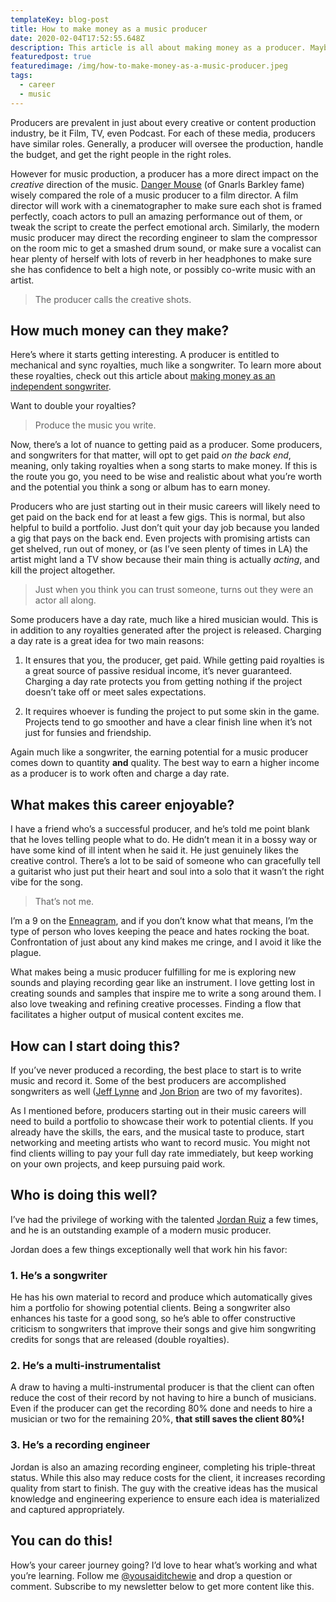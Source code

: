 ```yaml
---
templateKey: blog-post
title: How to make money as a music producer
date: 2020-02-04T17:52:55.648Z
description: This article is all about making money as a producer. Maybe you want to be the next Danger Mouse, or maybe you just want to learn enough to be dangerous. Either way, in the words of Jon Brion, "you gotta start somewhere."
featuredpost: true
featuredimage: /img/how-to-make-money-as-a-music-producer.jpeg
tags:
  - career
  - music
---
```


Producers are prevalent in just about every creative or content production industry, be it Film, TV, even Podcast. For each of these media, producers have similar roles. Generally, a producer will oversee the production, handle the budget, and get the right people in the right roles.

However for music production, a producer has a more direct impact on the _creative_ direction of the music. <a href="https://en.wikipedia.org/wiki/Danger_Mouse_(musician)" target="_blank" rel="noreferrer noopener">Danger Mouse</a> (of Gnarls Barkley fame) wisely compared the role of a music producer to a film director. A film director will work with a cinematographer to make sure each shot is framed perfectly, coach actors to pull an amazing performance out of them, or tweak the script to create the perfect emotional arch. Similarly, the modern music producer may direct the recording engineer to slam the compressor on the room mic to get a smashed drum sound, or make sure a vocalist can hear plenty of herself with lots of reverb in her headphones to make sure she has confidence to belt a high note, or possibly co-write music with an artist.

> The producer calls the creative shots.

## How much money can they make?

Here’s where it starts getting interesting. A producer is entitled to mechanical and sync royalties, much like a songwriter. To learn more about these royalties, check out this article about [making money as an independent songwriter](/blog/how-to-make-money-as-an-independent-songwriter/).

Want to double your royalties?

> Produce the music you write.

Now, there’s a lot of nuance to getting paid as a producer. Some producers, and songwriters for that matter, will opt to get paid _on the back end_, meaning, only taking royalties when a song starts to make money. If this is the route you go, you need to be wise and realistic about what you’re worth and the potential you think a song or album has to earn money.

Producers who are just starting out in their music careers will likely need to get paid on the back end for at least a few gigs. This is normal, but also helpful to build a portfolio. Just don’t quit your day job because you landed a gig that pays on the back end. Even projects with promising artists can get shelved, run out of money, or (as I’ve seen plenty of times in LA) the artist might land a TV show because their main thing is actually _acting_, and kill the project altogether.

> Just when you think you can trust someone, turns out they were an actor all along.

Some producers have a day rate, much like a hired musician would. This is in addition to any royalties generated after the project is released. Charging a day rate is a great idea for two main reasons:

1. It ensures that you, the producer, get paid. While getting paid royalties is a great source of passive residual income, it’s never guaranteed. Charging a day rate protects you from getting nothing if the project doesn’t take off or meet sales expectations.

2. It requires whoever is funding the project to put some skin in the game. Projects tend to go smoother and have a clear finish line when it’s not just for funsies and friendship.

Again much like a songwriter, the earning potential for a music producer comes down to quantity **and** quality. The best way to earn a higher income as a producer is to work often and charge a day rate.

## What makes this career enjoyable?

I have a friend who’s a successful producer, and he’s told me point blank that he loves telling people what to do. He didn’t mean it in a bossy way or have some kind of ill intent when he said it. He just genuinely likes the creative control. There’s a lot to be said of someone who can gracefully tell a guitarist who just put their heart and soul into a solo that it wasn’t the right vibe for the song.

> That’s not me.

I’m a 9 on the [Enneagram](https://www.enneagraminstitute.com/how-the-enneagram-system-works), and if you don’t know what that means, I’m the type of person who loves keeping the peace and hates rocking the boat. Confrontation of just about any kind makes me cringe, and I avoid it like the plague.

What makes being a music producer fulfilling for me is exploring new sounds and playing recording gear like an instrument. I love getting lost in creating sounds and samples that inspire me to write a song around them. I also love tweaking and refining creative processes. Finding a flow that facilitates a higher output of musical content excites me.

## How can I start doing this?

If you’ve never produced a recording, the best place to start is to write music and record it. Some of the best producers are accomplished songwriters as well (<a href="https://jefflynneselo.com/" target="_blank" rel="noopener noreferrer">Jeff Lynne</a> and <a href="https://www.jonbrion.net/" target="_blank" rel="noopener noreferrer">Jon Brion</a> are two of my favorites).

As I mentioned before, producers starting out in their music careers will need to build a portfolio to showcase their work to potential clients. If you already have the skills, the ears, and the musical taste to produce, start networking and meeting artists who want to record music. You might not find clients willing to pay your full day rate immediately, but keep working on your own projects, and keep pursuing paid work.

## Who is doing this well?

I’ve had the privilege of working with the talented <a href="http://thejordanruiz.com/" target="_blank" rel="noopener noreferrer">Jordan Ruiz</a> a few times, and he is an outstanding example of a modern music producer.

Jordan does a few things exceptionally well that work hin his favor:

### 1. He’s a songwriter

He has his own material to record and produce which automatically gives him a portfolio for showing potential clients. Being a songwriter also enhances his taste for a good song, so he’s able to offer constructive criticism to songwriters that improve their songs and give him songwriting credits for songs that are released (double royalties).

### 2. He’s a multi-instrumentalist

A draw to having a multi-instrumental producer is that the client can often reduce the cost of their record by not having to hire a bunch of musicians. Even if the producer can get the recording 80% done and needs to hire a musician or two for the remaining 20%, **that still saves the client 80%!**

### 3. He’s a recording engineer

Jordan is also an amazing recording engineer, completing his triple-threat status. While this also may reduce costs for the client, it increases recording quality from start to finish. The guy with the creative ideas has the musical knowledge and engineering experience to ensure each idea is materialized and captured appropriately.

## You can do this!

How’s your career journey going? I’d love to hear what’s working and what you’re learning. Follow me [@yousaiditchewie](https://instagram.com/yousaiditchewie) and drop a question or comment. Subscribe to my newsletter below to get more content like this.
